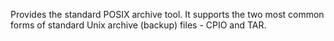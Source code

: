 Provides the standard POSIX archive tool.
It supports the two most
common forms of standard Unix archive (backup) files - CPIO and TAR.
